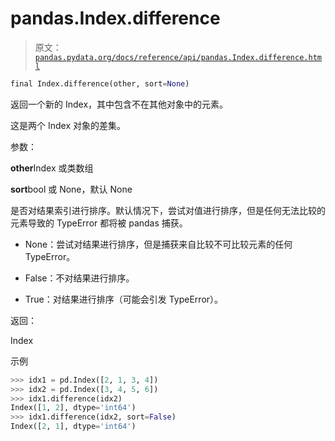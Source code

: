 # pandas.Index.difference

> 原文：[`pandas.pydata.org/docs/reference/api/pandas.Index.difference.html`](https://pandas.pydata.org/docs/reference/api/pandas.Index.difference.html)

```py
final Index.difference(other, sort=None)
```

返回一个新的 Index，其中包含不在其他对象中的元素。

这是两个 Index 对象的差集。

参数：

**other**Index 或类数组

**sort**bool 或 None，默认 None

是否对结果索引进行排序。默认情况下，尝试对值进行排序，但是任何无法比较的元素导致的 TypeError 都将被 pandas 捕获。

+   None：尝试对结果进行排序，但是捕获来自比较不可比较元素的任何 TypeError。

+   False：不对结果进行排序。

+   True：对结果进行排序（可能会引发 TypeError）。

返回：

Index

示例

```py
>>> idx1 = pd.Index([2, 1, 3, 4])
>>> idx2 = pd.Index([3, 4, 5, 6])
>>> idx1.difference(idx2)
Index([1, 2], dtype='int64')
>>> idx1.difference(idx2, sort=False)
Index([2, 1], dtype='int64') 
```
